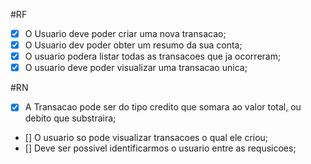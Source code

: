 #RF

- [x] O Usuario deve poder criar uma nova transacao;
- [x] O Usuario dev poder obter um resumo da sua conta;
- [x] O usuario podera listar todas as transacoes que ja ocorreram;
- [x] O usuario deve poder visualizar uma transacao unica;

#RN

- [x] A Transacao pode ser do tipo credito que somara ao valor total, ou debito que substraira;
- [] O usuario so pode visualizar transacoes o qual ele criou;
- [] Deve ser possivel identificarmos o usuario entre as requsicoes;
